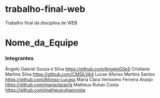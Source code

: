 # trabalho-final-web
Trabalho final da disciplina de WEB
# Nome_da_Equipe

### Integrantes
Ângelo Gabriel Souza e Silva https://github.com/AngeloGSeS
Cristiane Martins Silva https://github.com/CMSILVA4
Lucas Afonso Martins Santos https://github.com/Afonso-Lucass
Maria Clara Veríssimo Ferreira Araújo https://github.com/mariaclaravfa
Matheus Ruhan Costa https://github.com/matheusruhancosta